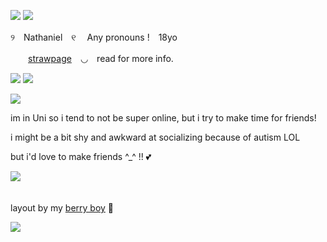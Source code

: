 ![](https://i.postimg.cc/prnHNGtq/Untitled3029-20250725152817.png)
![](https://i.postimg.cc/Hj1y8FZc/Untitled3025-20250725141954.png)

୨　Nathaniel　୧  　Any pronouns !　18yo

  　　[strawpage](https://sanjidolly.straw.page/)　◡　read for more info.

![](https://i.postimg.cc/Hj1y8FZc/Untitled3025-20250725141954.png)
![](https://i.postimg.cc/wMS97KkC/Untitled3030-20250725153200.png)

![](https://i.postimg.cc/Hj1y8FZc/Untitled3025-20250725141954.png)

im in Uni so i tend to not be super online, but i try to make time for friends!

i might be a bit shy and awkward at socializing because of autism LOL 

but i'd love to make friends ^_^ !! 💕

![](https://i.postimg.cc/Hj1y8FZc/Untitled3025-20250725141954.png)

　　　　　　　　　　　　　　　　　　　　　　　　　　　　　　　　　　　　　　　　　　　　　　　　　layout by my [berry boy](https://github.com/saltedglimpse) 🎀

![](https://i.postimg.cc/x191HQQQ/Untitled3029-20250725153107.png)
